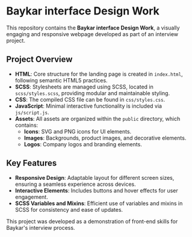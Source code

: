 # Baykar interface Design Work

This repository contains the **Baykar interface Design Work**, a visually engaging and responsive webpage developed as part of an interview project.

## Project Overview

- **HTML**: Core structure for the landing page is created in `index.html`, following semantic HTML5 practices.
- **SCSS**: Stylesheets are managed using SCSS, located in `scss/styles.scss`, providing modular and maintainable styling.
- **CSS**: The compiled CSS file can be found in `css/styles.css`.
- **JavaScript**: Minimal interactive functionality is included via `js/script.js`.
- **Assets**: All assets are organized within the `public` directory, which contains:
  - **Icons**: SVG and PNG icons for UI elements.
  - **Images**: Backgrounds, product images, and decorative elements.
  - **Logos**: Company logos and branding elements.

## Key Features

- **Responsive Design**: Adaptable layout for different screen sizes, ensuring a seamless experience across devices.
- **Interactive Elements**: Includes buttons and hover effects for user engagement.
- **SCSS Variables and Mixins**: Efficient use of variables and mixins in SCSS for consistency and ease of updates.

This project was developed as a demonstration of front-end skills for Baykar's interview process.

